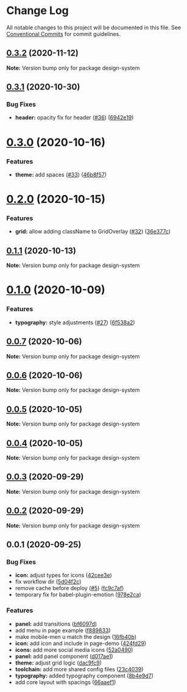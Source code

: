 # Change Log

All notable changes to this project will be documented in this file.
See [Conventional Commits](https://conventionalcommits.org) for commit guidelines.

## [0.3.2](https://github.com/everdevs/design-system/compare/v0.3.1...v0.3.2) (2020-11-12)

**Note:** Version bump only for package design-system





## [0.3.1](https://github.com/everdevs/design-system/compare/v0.3.0...v0.3.1) (2020-10-30)


### Bug Fixes

* **header:** opacity fix for header ([#36](https://github.com/everdevs/design-system/issues/36)) ([6942e19](https://github.com/everdevs/design-system/commit/6942e19a0a51579953f52b9fdbd0944572c9252f))





# [0.3.0](https://github.com/everdevs/design-system/compare/v0.2.0...v0.3.0) (2020-10-16)


### Features

* **theme:** add spaces ([#33](https://github.com/everdevs/design-system/issues/33)) ([46b8f57](https://github.com/everdevs/design-system/commit/46b8f57b4cd8591bbbd230ee71004c2ac6b412ae))





# [0.2.0](https://github.com/everdevs/design-system/compare/v0.1.1...v0.2.0) (2020-10-15)


### Features

* **grid:** allow adding className to GridOverlay ([#32](https://github.com/everdevs/design-system/issues/32)) ([36e377c](https://github.com/everdevs/design-system/commit/36e377c93b282976ec6e22e3eb2b4a538ccdc224))





## [0.1.1](https://github.com/everdevs/design-system/compare/v0.1.0...v0.1.1) (2020-10-13)

**Note:** Version bump only for package design-system





# [0.1.0](https://github.com/everdevs/design-system/compare/v0.0.7...v0.1.0) (2020-10-09)


### Features

* **typography:** style adjustments ([#27](https://github.com/everdevs/design-system/issues/27)) ([6f538a2](https://github.com/everdevs/design-system/commit/6f538a2d3ae52b9fa64deae69e17901661c7175f))





## [0.0.7](https://github.com/everdevs/design-system/compare/v0.0.6...v0.0.7) (2020-10-06)

**Note:** Version bump only for package design-system





## [0.0.6](https://github.com/everdevs/design-system/compare/v0.0.5...v0.0.6) (2020-10-06)

**Note:** Version bump only for package design-system





## [0.0.5](https://github.com/everdevs/design-system/compare/v0.0.4...v0.0.5) (2020-10-05)

**Note:** Version bump only for package design-system





## [0.0.4](https://github.com/everdevs/design-system/compare/v0.0.3...v0.0.4) (2020-10-05)

**Note:** Version bump only for package design-system





## [0.0.3](https://github.com/everdevs/design-system/compare/v0.0.2...v0.0.3) (2020-09-29)

**Note:** Version bump only for package design-system





## [0.0.2](https://github.com/everdevs/design-system/compare/v0.0.1...v0.0.2) (2020-09-29)

**Note:** Version bump only for package design-system





## 0.0.1 (2020-09-25)


### Bug Fixes

* **icon:** adjust types for icons ([42cee3e](https://github.com/everdevs/design-system/commit/42cee3ea5bb29fa5da4d460caee14f4e6b2cf99f))
* fix workflow dir ([5d04f2c](https://github.com/everdevs/design-system/commit/5d04f2c71a10ebdb3f7e9561b323a18243430fd9))
* remove cache before deploy ([#5](https://github.com/everdevs/design-system/issues/5)) ([fc9c7af](https://github.com/everdevs/design-system/commit/fc9c7af851165c2cfba7f72331239717c2835c2f))
* temporary fix for babel-plugin-emotion ([978e2ca](https://github.com/everdevs/design-system/commit/978e2ca79248c686a1d2680a4a9cac4beed57f11))


### Features

* **panel:** add transitions ([bf6097d](https://github.com/everdevs/design-system/commit/bf6097d82990bd3de96aa4e21b5915a06f480a7d))
* add menu in page example ([f889833](https://github.com/everdevs/design-system/commit/f889833c4b593c5fd02985cb61bd6c8c6681a862))
* make mobile-men u match the design ([16fb40b](https://github.com/everdevs/design-system/commit/16fb40b8ced60bf60a75ce55f205e730f93b4701))
* **icon:** add icon and include in page-demo ([424fd29](https://github.com/everdevs/design-system/commit/424fd29d58862d59961b2501cf67f80a217a0d4d))
* **icons:** add more social media icons ([52a0490](https://github.com/everdevs/design-system/commit/52a0490cf686a1a3f170019d9f5355fd9f66648e))
* **panel:** add panel component ([d017ae1](https://github.com/everdevs/design-system/commit/d017ae156689ddb693e41c527577a45951469928))
* **theme:** adjust grid logic ([dac9fc9](https://github.com/everdevs/design-system/commit/dac9fc9ecf1aa6ab6ecd3c9f749ef3259843b233))
* **toolchain:** add more shared config files ([23c4039](https://github.com/everdevs/design-system/commit/23c4039162e2bf644a1cd4d6f4d2ddfdb407b791))
* **typography:** added typography component ([8b4e9d7](https://github.com/everdevs/design-system/commit/8b4e9d7b94c27af0f503eadff4ca3ab91c28b74a))
* add core layout with spacings ([66aaef1](https://github.com/everdevs/design-system/commit/66aaef1d740342a6d9bee614108575529f487087))
